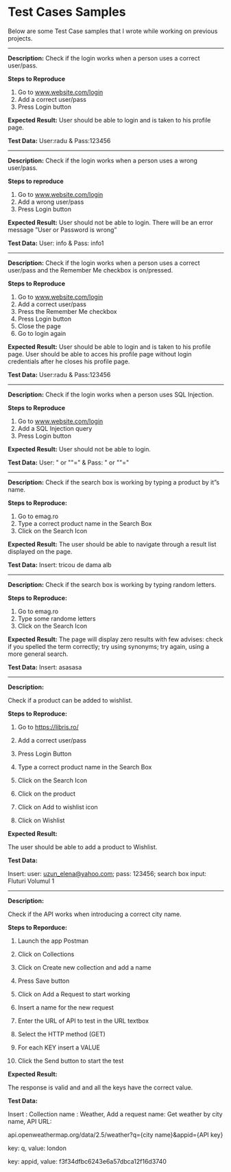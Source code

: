 # Test Cases Samples

Below are some Test Case samples that I wrote while working on previous projects.

---------------------

**Description:**
Check if the login works when a person uses a correct user/pass.

**Steps to Reproduce**
1. Go to www.website.com/login
2. Add a correct user/pass
3. Press Login button

**Expected Result:**
User should be able to login and is taken to his profile page.

**Test Data:**
User:radu & Pass:123456

---------------------
**Description:**
Check if the login works when a person uses a wrong user/pass.

**Steps to reproduce**
1. Go to www.website.com/login
2. Add a wrong user/pass
3. Press Login button

**Expected Result:**
User should not be able to login. There will be an error message ”User or Password is wrong”

**Test Data:**
User: info & Pass: info1

------------------

**Description:**
Check if the login works when a person uses a correct user/pass and the Remember Me checkbox is on/pressed.

 **Steps to Reproduce**
1. Go to www.website.com/login
2. Add a correct user/pass
3. Press the Remember Me checkbox
4. Press Login button
5. Close the page
6. Go to login again

**Expected Result:**
User should be able to login and is taken to his profile page.
User should be able to acces his profile page without login credentials after he closes his profile page.

**Test Data:**
User:radu & Pass:123456

---------------------
**Description:**
Check if the login works when a person uses SQL Injection.

**Steps to Reproduce**
1. Go to www.website.com/login
2. Add a SQL Injection query
3. Press Login button

**Expected Result:**
User should not be able to login.

**Test Data:**
User: " or ""=" & Pass: " or ""="

-----------------------

**Description:**
Check if the search box is working by typing a product by it”s name.

**Steps to Reproduce:**
1. Go to emag.ro
2. Type a correct product name in the Search Box
3. Click on the Search Icon

**Expected Result:**
The user should be able to navigate through a result list displayed on the page.

**Test Data:** 
Insert: tricou de dama alb 

------------------------

**Description:**
Check if the search box is working by typing random letters.

**Steps to Reproduce:**
1. Go to emag.ro
2. Type some randome letters
3. Click on the Search Icon

**Expected Result:**
The page will display zero results with few advises: check if you spelled the term correctly; try using synonyms; try again, using a more general search.

**Test Data:** 
Insert: asasasa

----------------------
**Description:**

Check if a product can be added to wishlist.

**Steps to Reproduce:**

1) Go to https://libris.ro/

2) Add a correct user/pass

3) Press Login Button

4) Type a correct product name in the Search Box

5) Click on the Search Icon

6) Click on the product

7) Click on Add to wishlist icon

8) Click on Wishlist 

**Expected Result:**

The user should be able to add a product to Wishlist.

**Test Data:**

Insert: user: uzun_elena@yahoo.com; pass: 123456; search box input: Fluturi Volumul 1 

----------------------

**Description:**

Check if the API works when introducing a correct city name.

**Steps to Reporduce:**

1) Launch the app Postman

2) Click on Collections

3) Click on Create new collection and add a name

4) Press Save button

5) Click on Add a Request to start working

6) Insert a name for the new request

7) Enter the URL of API to test in the URL textbox

8) Select the HTTP method (GET)

9) For each KEY insert a VALUE

10) Click the Send button to start the test

**Expected Result:**

The response is valid and and all the keys have the correct value.

**Test Data:**

Insert : Collection name : Weather, Add a request name: Get weather by city name,  API URL: 

api.openweathermap.org/data/2.5/weather?q={city name}&appid={API key}

key: q, value: london

key: appid, value: f3f34dfbc6243e6a57dbca12f16d3740

 

